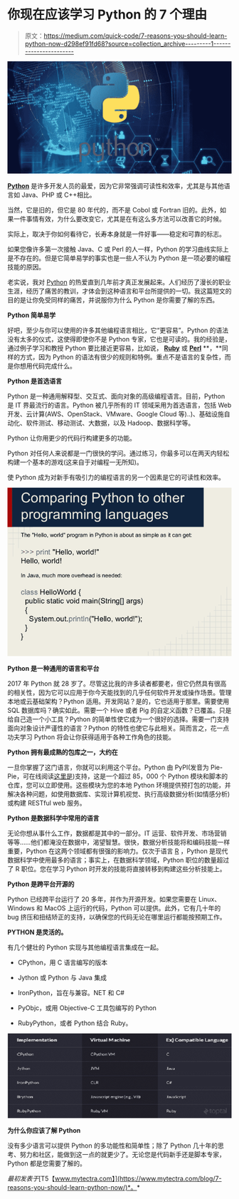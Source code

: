 # 你现在应该学习 Python 的 7 个理由

> 原文：<https://medium.com/quick-code/7-reasons-you-should-learn-python-now-d298ef91fd68?source=collection_archive---------1----------------------->

![](img/0e1679c28fb86252939bbc8631ffadd4.png)

[**Python**](https://www.mytectra.com/python-training-in-bangalore.html) 是许多开发人员的最爱，因为它非常强调可读性和效率，尤其是与其他语言如 Java、PHP 或 C++相比。

当然，它是旧的，但它是 80 年代的，而不是 Cobol 或 Fortran 旧的。此外，如果一件事情有效，为什么要改变它，尤其是在有这么多方法可以改善它的时候。

实际上，取决于你如何看待它，长寿本身就是一件好事——稳定和可靠的标志。

如果您像许多第一次接触 Java、C 或 Perl 的人一样，Python 的学习曲线实际上是不存在的。但是它简单易学的事实也是一些人不认为 Python 是一项必要的编程技能的原因。

老实说，我对 [Python](https://www.mytectra.com/python-training-in-bangalore.html) 的热爱直到几年前才真正发展起来。人们经历了漫长的职业生涯，经历了痛苦的教训，才体会到这种语言和平台所提供的一切。我这篇短文的目的是让你免受同样的痛苦，并说服你为什么 Python 是你需要了解的东西。

**Python 简单易学**

好吧，至少与你可以使用的许多其他编程语言相比，它“更容易”。Python 的语法没有太多的仪式，这使得即使你不是 Python 专家，它也是可读的。我的经验是，通过例子学习和教授 Python 要比接近更容易，比如说， [**Ruby**](https://www.mytectra.com/ruby-training-in-bangalore.html) 或 [**Perl**](https://www.mytectra.com/perl-scripting-training-in-bangalore.html) **，**同样的方式，因为 Python 的语法有很少的规则和特例。重点不是语言的复杂性，而是你想用代码完成什么。

**Python 是首选语言**

Python 是一种通用解释型、交互式、面向对象的高级编程语言。目前，Python 是 IT 界最流行的语言。Python 被几乎所有的 IT 领域采用为首选语言，包括 Web 开发、云计算(AWS、OpenStack、VMware、Google Cloud 等)..)、基础设施自动化、软件测试、移动测试、大数据，以及 Hadoop、数据科学等。

Python 让你用更少的代码行构建更多的功能。

Python 对任何人来说都是一门很快的学问。通过练习，你最多可以在两天内轻松构建一个基本的游戏(这来自于对编程一无所知)。

使 Python 成为对新手有吸引力的编程语言的另一个因素是它的可读性和效率。

![](img/abb80e209ce0d1f72c0ddf0afb75b544.png)

**Python 是一种通用的语言和平台**

2017 年 Python 就 28 岁了。尽管这比我的许多读者都要老，但它仍然具有很高的相关性，因为它可以应用于你今天能找到的几乎任何软件开发或操作场景。管理本地或云基础架构？Python 适用。开发网站？是的，它也适用于那里。需要使用 SQL 数据库吗？确实如此。需要一个 Hive 或者 Pig 的自定义函数？已覆盖。只是给自己造一个小工具？Python 的简单性使它成为一个很好的选择。需要一门支持面向对象设计严谨性的语言？Python 的特性也使它与此相关。简而言之，花一点功夫学习 Python 将会让你获得适用于各种工作角色的技能。

**Python 拥有最成熟的包库之一，大约在**

一旦你掌握了这门语言，你就可以利用这个平台。Python 由 PyPI(发音为 Pie-Pie，可在线阅读[这里是](https://pypi.python.org/))支持，这是一个超过 85，000 个 Python 模块和脚本的仓库，您可以立即使用。这些模块为您的本地 Python 环境提供预打包的功能，并解决各种问题，如使用数据库、实现计算机视觉、执行高级数据分析(如情感分析)或构建 RESTful web 服务。

**Python 是数据科学中常用的语言**

无论你想从事什么工作，数据都是其中的一部分。IT 运营、软件开发、市场营销等等……他们都淹没在数据中，渴望智慧。很快，数据分析技能将和编码技能一样重要，Python 在这两个领域都有很强的影响力。仅次于语言 [R](https://www.mytectra.com/r-programming-training-in-bangalore.html) ，Python 是现代数据科学中使用最多的语言；事实上，在数据科学领域，Python 职位的数量超过了 R 职位。您在学习 Python 时开发的技能将直接转移到构建这些分析技能上。

**Python 是跨平台开源的**

Python 已经跨平台运行了 20 多年，并作为开源开发。如果您需要在 Linux、Windows 和 MacOS 上运行的代码，Python 可以提供。此外，它有几十年的 bug 挤压和扭结矫正的支持，以确保您的代码无论在哪里运行都能按预期工作。

**PYTHON 是灵活的。**

有几个健壮的 Python 实现与其他编程语言集成在一起。

* CPython，用 C 语言编写的版本

* Jython 或 Python 与 Java 集成

* IronPython，旨在与兼容。NET 和 C#

* PyObjc，或用 Objective-C 工具包编写的 Python

* RubyPython，或者 Python 结合 Ruby。

![](img/d2742b383a252d0a31d75c94e88a35ec.png)

**为什么你应该了解 Python**

没有多少语言可以提供 Python 的多功能性和简单性；除了 Python 几十年的思考、努力和社区，能做到这一点的就更少了。无论您是代码新手还是脚本专家，Python 都是您需要了解的。

*最初发表于*[T5【www.mytectra.com】](https://www.mytectra.com/blog/7-reasons-you-should-learn-python-now/)*。*
